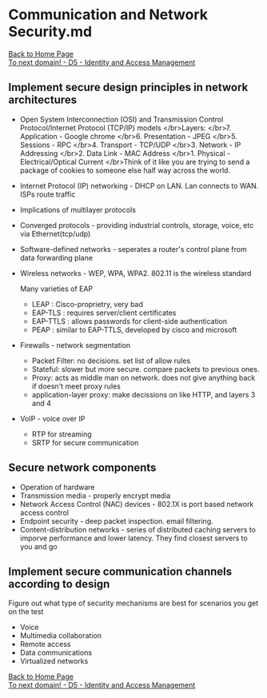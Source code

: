 # Communication and Network Security.md

[Back to Home Page](https://github.com/so87/CISSP-Cheat-Sheet-)   
 [To next domain! - D5 - Identity and Access Management](https://github.com/so87/CISSP-Cheat-Sheet-/blob/master/D5%20-%20Identity%20and%20Access%20Management.md)   


## Implement secure design principles in network architectures

* Open System Interconnection \(OSI\) and Transmission Control Protocol/Internet Protocol \(TCP/IP\) models &lt;/br&gt;Layers: &lt;/br&gt;7. Application - Google chrome &lt;/br&gt;6. Presentation - JPEG &lt;/br&gt;5. Sessions - RPC &lt;/br&gt;4. Transport - TCP/UDP &lt;/br&gt;3. Network - IP Addressing &lt;/br&gt;2. Data Link - MAC Address &lt;/br&gt;1. Physical - Electrical/Optical Current &lt;/br&gt;Think of it like you are trying to send a package of cookies to someone else half way across the world.
* Internet Protocol \(IP\) networking - DHCP on LAN. Lan connects to WAN. ISPs route traffic
* Implications of multilayer protocols
* Converged protocols - providing industrial controls, storage, voice, etc via Ethernet\(tcp/udp\)
* Software-defined networks - seperates a router's control plane from data forwarding plane
* Wireless networks - WEP, WPA, WPA2. 802.11 is the wireless standard

  Many varieties of EAP

  * LEAP : Cisco-proprietry, very bad
  * EAP-TLS : requires server/client certificates
  * EAP-TTLS : allows passwords for client-side authentication
  * PEAP : similar to EAP-TTLS, developed by cisco and microsoft

* Firewalls - network segmentation
  * Packet Filter: no decisions. set list of allow rules
  * Stateful: slower but more secure. compare packets to previous ones. 
  * Proxy: acts as middle man on network. does not give anything back if doesn't meet proxy rules
  * application-layer proxy: make decissions on like HTTP, and layers 3 and 4
* VoIP - voice over IP
  * RTP for streaming
  * SRTP for secure communication

## Secure network components

* Operation of hardware
* Transmission media - properly encrypt media
* Network Access Control \(NAC\) devices - 802.1X is port based network access control
* Endpoint security - deep packet inspection. email filtering. 
* Content-distribution networks - series of distributed caching servers to imporve performance and lower latency. They find closest servers to you and go

## Implement secure communication channels according to design

Figure out what type of security mechanisms are best for scenarios you get on the test

* Voice
* Multimedia collaboration
* Remote access
* Data communications
* Virtualized networks

[Back to Home Page](https://github.com/so87/CISSP-Cheat-Sheet-)   
 [To next domain! - D5 - Identity and Access Management](https://github.com/so87/CISSP-Cheat-Sheet-/blob/master/D5%20-%20Identity%20and%20Access%20Management.md)   


